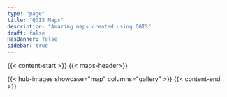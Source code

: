 ```yaml
---
type: "page"
title: "QGIS Maps"
description: "Amazing maps created using QGIS"
draft: false
HasBanner: false
sidebar: true
---
```

{{< content-start  >}}
{{< maps-header>}}

{{< hub-images showcase="map" columns="gallery" >}}
{{< content-end  >}}
